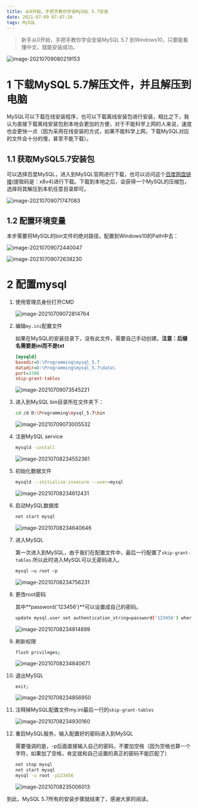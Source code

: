 ```yaml
---
title: 从0开始，手把手教你学会MySQL 5.7安装
date: 2021-07-09 07:47:10
tags: MySQL
---
```


> 新手从0开始，手把手教你学会安装MySQL 5.7 到Windows10，只要能看懂中文，就能安装成功。

![image-20210709080219153](https://i.loli.net/2021/07/09/GvQxoNTuRBLIyez.png)

<!--more-->

# 1 下载MySQL 5.7解压文件，并且解压到电脑

MySQL可以下载在线安装程序，也可以下载离线安装包进行安装，相比之下，我认为直接下载离线安装包到本地会更加的方便，对于不能科学上网的人来说，速度也会更快一点（因为采用在线安装的方式，如果不能科学上网，下载MySQL对应的文件会十分的慢，甚至不能下载）。

## 1.1 获取MySQL5.7安装包

可以选择百度MySQL，进入到MySQL官网进行下载，也可以访问这个[百度网盘链接](https://pan.baidu.com/s/1w89e1j4P0jN0bBsJa1kggg)(提取码是：x8v4)进行下载。下载到本地之后，会获得一个MySQL的压缩包，选择将其解压到本机任意目录即可。

![image-20210709071747083](https://i.loli.net/2021/07/09/7NvwJC8eA6Fcz9m.png)

## 1.2 配置环境变量

本步需要将MySQL的bin文件的绝对路径，配置到Windows10的Path中去：

![image-20210709072440047](https://i.loli.net/2021/07/09/mY8eMPS27DX64Hv.png)

![image-20210709072638230](https://i.loli.net/2021/07/09/Aa8kI9CQdUPbqVz.png)



# 2 配置mysql

1. 使用管理员身份打开CMD

   ![image-20210709072814764](https://i.loli.net/2021/07/09/BzoWdGjHQ24VPhp.png)

2. 编辑`my.ini`配置文件

   如果在MySQL的安装目录下，没有此文件，需要自己手动创建。**注意：后缀名需要是ini而不是txt**

   ```ini
   [mysqld]
   basedir=D:\Programming\mysql_5.7
   datadir=D:\Programming\mysql_5.7\data\
   port=3306
   skip-grant-tables
   ```

   ![image-20210709073545221](https://i.loli.net/2021/07/09/NsgoDekaqt7zRVK.png)

3. 进入到MySQL bin目录所在文件夹下：

   ```bash
   cd /d D:\Programming\mysql_5.7\bin
   ```

   ![image-20210709073005532](https://i.loli.net/2021/07/09/8B3IkMhPzlVjs12.png)

4. 注册MySQL service

   ```bash
   mysqld -install
   ```

   ![image-20210708234552361](https://i.loli.net/2021/07/09/ly4cMfWP5hrB2XJ.png)

5. 初始化数据文件

   ```bash
   mysqld --initialize-insecure --user=mysql
   ```

   ![image-20210708234612431](https://i.loli.net/2021/07/09/uyQLIiMe85Y36qb.png)

6. 启动MySQL数据库

   ```bash
   net start mysql
   ```

   ![image-20210708234640646](https://i.loli.net/2021/07/09/cf6PdJ3Cb7lMD5N.png)

7. 进入MySQL

   第一次进入到MySQL，由于我们在配置文件中，最后一行配置了`skip-grant-tables`.所以此时进入MySQL可以无密码进入。

   ```bash
   mysql –u root –p
   ```

   ![image-20210708234756231](https://i.loli.net/2021/07/09/aAkL1GOf4ejSMwy.png)

8. 更改root密码

   其中**password('123456')**可以设置成自己的密码。

   ```bash
   update mysql.user set authentication_string=password('123456') where user='root' and Host = 'localhost';
   ```

   ![image-20210708234814899](https://i.loli.net/2021/07/09/QiSEnsfcp7hD3dM.png)

9. 刷新权限

   ```bash
   flush privileges;
   ```

   ![image-20210708234840671](https://i.loli.net/2021/07/09/lWQX27hTAG39CNa.png)

10. 退出MySQL

    ```bash、
    exit;
    ```

    ![image-20210708234856950](https://i.loli.net/2021/07/09/HlOPhMTNFSGoZLq.png)

11. 注释掉MySQL配置文件my.ini最后一行的`skip-grant-tables`

    ![image-20210708234930160](https://i.loli.net/2021/07/09/SDrz4yst8LWkboJ.png)

12. 重启MySQL服务，输入配置好的密码进入到MySQL

    需要强调的是，-p后面直接输入自己的密码，不要加空格（因为空格也算一个字符，如果加了空格，肯定就和自己设置的真正的密码不能匹配了）

    ```bash
    net stop mysql
    net start mysql
    mysql -u root -p123456
    ```

    ![image-20210708235006013](https://i.loli.net/2021/07/09/GvaESJ4xspTziIh.png)



到此，MySQL 5.7所有的安装步骤就结束了，感谢大家的阅读。























